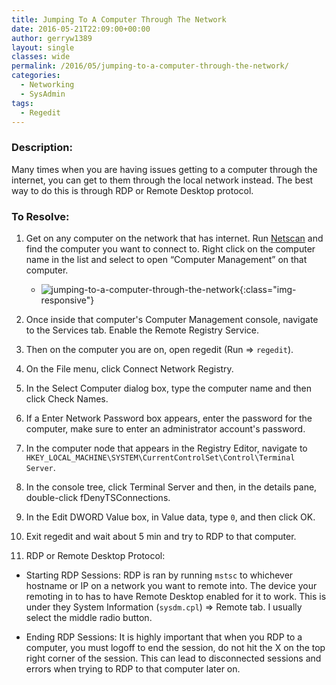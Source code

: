 ```yaml
---
title: Jumping To A Computer Through The Network
date: 2016-05-21T22:09:00+00:00
author: gerryw1389
layout: single
classes: wide
permalink: /2016/05/jumping-to-a-computer-through-the-network/
categories:
  - Networking
  - SysAdmin
tags:
  - Regedit
---
```

<!--more-->

### Description:

Many times when you are having issues getting to a computer through the internet, you can get to them through the local network instead. The best way to do this is through RDP or Remote Desktop protocol.

### To Resolve:

1. Get on any computer on the network that has internet. Run [Netscan](https://www.softperfect.com/products/networkscanner/) and find the computer you want to connect to. Right click on the computer name in the list and select to open &#8220;Computer Management&#8221; on that computer.

   - ![jumping-to-a-computer-through-the-network](https://automationadmin.com/assets/images/uploads/2016/09/jumping-to-a-computer-through-the-network.png){:class="img-responsive"}

2. Once inside that computer's Computer Management console, navigate to the Services tab. Enable the Remote Registry Service.

3. Then on the computer you are on, open regedit (Run => `regedit`).

4. On the File menu, click Connect Network Registry.

5. In the Select Computer dialog box, type the computer name and then click Check Names.

6. If a Enter Network Password box appears, enter the password for the computer, make sure to enter an administrator account's password.

7. In the computer node that appears in the Registry Editor, navigate to `HKEY_LOCAL_MACHINE\SYSTEM\CurrentControlSet\Control\Terminal Server`.

8. In the console tree, click Terminal Server and then, in the details pane, double-click fDenyTSConnections.

9. In the Edit DWORD Value box, in Value data, type `0`, and then click OK.

10. Exit regedit and wait about 5 min and try to RDP to that computer.

11. RDP or Remote Desktop Protocol:

   - Starting RDP Sessions: RDP is ran by running `mstsc` to whichever hostname or IP on a network you want to remote into. The device your remoting in to has to have Remote Desktop enabled for it to work. This is under they System Information (`sysdm.cpl`) => Remote tab. I usually select the middle radio button.

   - Ending RDP Sessions: It is highly important that when you RDP to a computer, you must logoff to end the session, do not hit the X on the top right corner of the session. This can lead to disconnected sessions and errors when trying to RDP to that computer later on.


